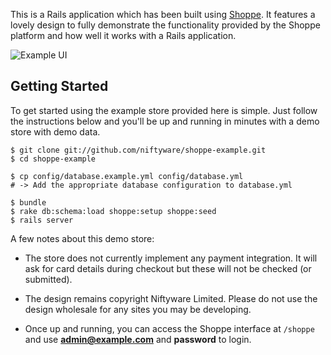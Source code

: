 This is a Rails application which has been built using
[Shoppe](http://github.com/tryshoppe/core). It features a lovely design to fully
demonstrate the functionality provided by the Shoppe platform and how well it works
with a Rails application.

![Example UI](http://s.adamcooke.io/OlRNo.png)

## Getting Started

To get started using the example store provided here is simple. Just follow the instructions
below and you'll be up and running in minutes with a demo store with demo data.

```
$ git clone git://github.com/niftyware/shoppe-example.git
$ cd shoppe-example

$ cp config/database.example.yml config/database.yml
# -> Add the appropriate database configuration to database.yml

$ bundle
$ rake db:schema:load shoppe:setup shoppe:seed
$ rails server
```

A few notes about this demo store:

* The store does not currently implement any payment integration. It will ask
  for card details during checkout but these will not be checked (or submitted).

* The design remains copyright Niftyware Limited. Please do not use the design
  wholesale for any sites you may be developing.

* Once up and running, you can access the Shoppe interface at `/shoppe` and use
  **admin@example.com** and **password** to login.
